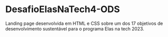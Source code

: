 # DesafioElasNaTech4-ODS
Landing page desenvolvida em HTML e CSS sobre um dos 17 objetivos de desenvolvimento sustentável para o programa Elas na tech 2023.
